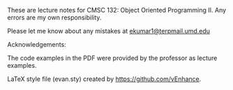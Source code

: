 These are lecture notes for CMSC 132: Object Oriented Programming II. Any errors are my own responsibility.

Please let me know about any mistakes at ekumar1@terpmail.umd.edu

Acknowledgements:

The code examples in the PDF were provided by the professor as lecture examples.

LaTeX style file (evan.sty) created by https://github.com/vEnhance.
